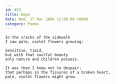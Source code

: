 ```yaml
---
id: 453
title: Hope
date: Wed, 17 Mar 2004 12:00:00 +0000
category: Poems
---
```


    In the cracks of the sidewalk  
    I saw pale, violet flowers growing:

    Sensitive, timid,  
    but with that soulful beauty  
    only nature and children possess.

    It was then I knew not to despair;  
    that perhaps in the fissures of a broken heart,  
    pale, violet flowers might grow.


